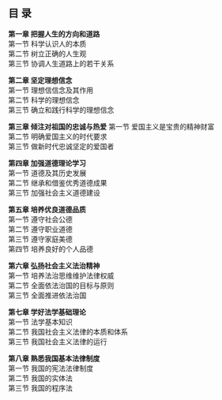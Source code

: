 ## 目  录

**第一章 把握人生的方向和道路**  
	第一节 科学认识人的本质  
	第二节 树立正确的人生观  
	第三节 协调人生道路上的若干关系  

**第二章 坚定理想信念**  
	第一节 理想信信念及其作用  
	第二节 科学的理想信念  
	第三节 确立和践行科学的理想信念

**第三章 倾注对祖国的忠诚与热爱**
	第一节 爱国主义是宝贵的精神财富  
	第二节 明确爱国主义的时代要求  
	第三节 做新时代忠诚坚定的爱国者  

**第四章 加强道德理论学习**  
	第一节 道德及其历史发展  
	第二节 继承和借鉴优秀道德成果  
	第三节 加强社会主义道德建设

**第五章 培养优良道德品质**  
	第一节 遵守社会公德  
	第二节 遵守职业道德  
	第三节 遵守家庭美德  
	第四节 培养良好的个人品德  

**第六章 弘扬社会主义法治精神**  
	第一节 培养法治思维维护法律权威  
	第二节 全面依法治国的目标与原则  
	第三节 全面推进依法治国

**第七章 学好法学基础理论**  
	第一节 法学基本知识  
	第二节 我国社会主义法律的本质和体系  
	第三节 我国社会主义法律的运行  

**第八章 熟悉我国基本法律制度**  
	第一节 我国的宪法法律制度  
	第二节 我国的实体法  
	第三节 我国的程序法